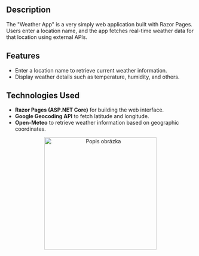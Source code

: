 ## Description  
The "Weather App" is a very simply web application built with Razor Pages. Users enter a location name, and the app fetches real-time weather data for that location using external APIs.  

## Features  
- Enter a location name to retrieve current weather information.  
- Display weather details such as temperature, humidity, and others.

## Technologies Used  
- **Razor Pages (ASP.NET Core)** for building the web interface.  
- **Google Geocoding API** to fetch latitude and longitude.  
- **Open-Meteo** to retrieve weather information based on geographic coordinates.  


<p align="center">
  <img src="https://github.com/user-attachments/assets/131cc9ec-9a64-4eb5-b7ec-1ee41719596a" alt="Popis obrázka" width="300">
</p>
